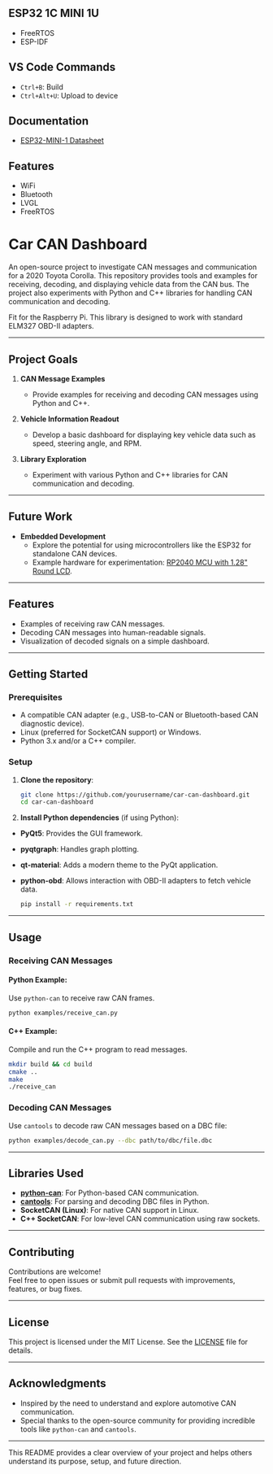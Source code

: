 ## ESP32 1C MINI 1U 

- FreeRTOS
- ESP-IDF

## VS Code Commands

- `Ctrl+B`: Build
- `Ctrl+Alt+U`: Upload to device

## Documentation

- [ESP32-MINI-1 Datasheet](https://www.espressif.com/sites/default/files/documentation/esp32-mini-1_datasheet_en.pdf)

## Features

- WiFi
- Bluetooth
- LVGL
- FreeRTOS



# Car CAN Dashboard

An open-source project to investigate CAN messages and communication for a 2020 Toyota Corolla. This repository provides tools and examples for receiving, decoding, and displaying vehicle data from the CAN bus. The project also experiments with Python and C++ libraries for handling CAN communication and decoding.


Fit for the Raspberry Pi. This library is designed to work with standard ELM327 OBD-II adapters.

---

## Project Goals

1. **CAN Message Examples**  
   - Provide examples for receiving and decoding CAN messages using Python and C++.

2. **Vehicle Information Readout**  
   - Develop a basic dashboard for displaying key vehicle data such as speed, steering angle, and RPM.

3. **Library Exploration**  
   - Experiment with various Python and C++ libraries for CAN communication and decoding.

---

## Future Work

- **Embedded Development**  
   - Explore the potential for using microcontrollers like the ESP32 for standalone CAN devices.  
   - Example hardware for experimentation: [RP2040 MCU with 1.28" Round LCD](https://core-electronics.com.au/rp2040-mcu-based-128inch-round-lcd-onboard-sensors.html).

---

## Features

- Examples of receiving raw CAN messages.
- Decoding CAN messages into human-readable signals.
- Visualization of decoded signals on a simple dashboard.

---

## Getting Started

### Prerequisites

- A compatible CAN adapter (e.g., USB-to-CAN or Bluetooth-based CAN diagnostic device).
- Linux (preferred for SocketCAN support) or Windows.
- Python 3.x and/or a C++ compiler.

### Setup

1. **Clone the repository**:
   ```bash
   git clone https://github.com/yourusername/car-can-dashboard.git
   cd car-can-dashboard
   ```

2. **Install Python dependencies** (if using Python):  

* **PyQt5**: Provides the GUI framework.
* **pyqtgraph**: Handles graph plotting.
* **qt-material**: Adds a modern theme to the PyQt application.
* **python-obd**: Allows interaction with OBD-II adapters to fetch vehicle data.

   ```bash
   pip install -r requirements.txt
   ```
---

## Usage

### Receiving CAN Messages

#### Python Example:
Use `python-can` to receive raw CAN frames.
```bash
python examples/receive_can.py
```

#### C++ Example:
Compile and run the C++ program to read messages.
```bash
mkdir build && cd build
cmake ..
make
./receive_can
```

### Decoding CAN Messages

Use `cantools` to decode raw CAN messages based on a DBC file:
```bash
python examples/decode_can.py --dbc path/to/dbc/file.dbc
```

---

## Libraries Used

- **[python-can](https://python-can.readthedocs.io/)**: For Python-based CAN communication.
- **[cantools](https://github.com/eerimoq/cantools)**: For parsing and decoding DBC files in Python.
- **SocketCAN (Linux)**: For native CAN support in Linux.
- **C++ SocketCAN**: For low-level CAN communication using raw sockets.

---

## Contributing

Contributions are welcome!  
Feel free to open issues or submit pull requests with improvements, features, or bug fixes.

---

## License

This project is licensed under the MIT License. See the [LICENSE](LICENSE) file for details.

---

## Acknowledgments

- Inspired by the need to understand and explore automotive CAN communication.  
- Special thanks to the open-source community for providing incredible tools like `python-can` and `cantools`.

---

This README provides a clear overview of your project and helps others understand its purpose, setup, and future direction.